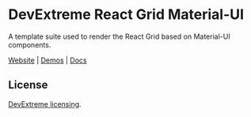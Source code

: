 # DevExtreme React Grid Material-UI

A template suite used to render the React Grid based on Material-UI components.

[Website](https://devexpress.github.io/devextreme-reactive/react/grid/)
|
[Demos](https://devexpress.github.io/devextreme-reactive/react/grid/demos/)
|
[Docs](https://devexpress.github.io/devextreme-reactive/react/grid/docs/)

## License

[DevExtreme licensing](https://js.devexpress.com/licensing/).
